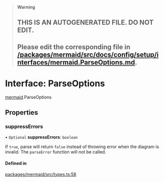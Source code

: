 > **Warning**
>
> ## THIS IS AN AUTOGENERATED FILE. DO NOT EDIT.
>
> ## Please edit the corresponding file in [/packages/mermaid/src/docs/config/setup/interfaces/mermaid.ParseOptions.md](../../../../packages/mermaid/src/docs/config/setup/interfaces/mermaid.ParseOptions.md).

# Interface: ParseOptions

[mermaid](../modules/mermaid.md).ParseOptions

## Properties

### suppressErrors

• `Optional` **suppressErrors**: `boolean`

If `true`, parse will return `false` instead of throwing error when the diagram is invalid.
The `parseError` function will not be called.

#### Defined in

[packages/mermaid/src/types.ts:58](https://github.com/mermaid-js/mermaid/blob/master/packages/mermaid/src/types.ts#L58)
